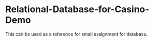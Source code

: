 # Relational-Database-for-Casino-Demo
This can be used as a reference for small assignment for database.
